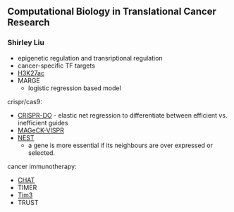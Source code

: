 ## Computational Biology in Translational Cancer Research ##

### Shirley Liu ###

- epigenetic regulation and transriptional regulation
- cancer-specific TF targets
- [H3K27ac](http://www.noncode.org/cgi-bin/hgEncodeVocab?ra=encode%2Fcv.ra&target=%22H3K27ac%22)
- MARGE
    - logistic regression based model

crispr/cas9:
- [CRISPR-DO](http://cistrome.org/crispr) - elastic net regression to differentiate between efficient vs. inefficient guides
- [MAGeCK-VISPR](https://bitbucket.org/liulab/mageck-vispr)
- [NEST](http://nest.dfci.harvard.edu)
    - a gene is more essential if its neighbours are over expressed or selected.

cancer immunotherapy:
- [CHAT](https://cran.r-project.org/web/packages/CHAT/index.html)
- TIMER
- [Tim3](http://www.jleukbio.org/content/91/2/183.full)
- TRUST
